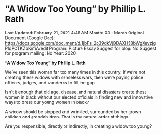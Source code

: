 # “A Widow Too Young” by Phillip L. Rath

Last Updated: February 21, 2021 4:48 AM
Month: 03 - March
Original Document (Google Doc): https://docs.google.com/document/d/1jbFs_2p39dkVjQDAXH58bWgXevzjgPldPCTKZbKnfiA/edit
Program: Picture Essay
Suggest for blog: No
Suggest for program mailing: No
Year: 2020

**“A Widow Too Young” by Phillip L. Rath**

We’ve seen this woman far too many times in this country. If we’re not creating these widows with senseless wars, then we’re paying police officers, judges, and wanderns to fill the gap.

Isn't it enough that old age, disease, and natural disasters create these women in black without our elected officials in finding new and innovative ways to dress our young women in black?

A widow should be stopped and wrinkled, surrounded by her grown children and grandchildren. That is the natural order of things.

Are you responsible, directly or indirectly, in creating a widow too young?